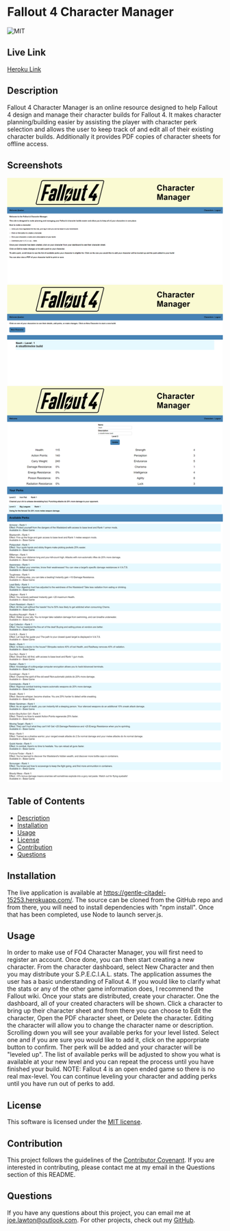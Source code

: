 
  # Fallout 4 Character Manager

  ![MIT](https://img.shields.io/badge/license-MIT-brightgreen)

  ## Live Link
  [Heroku Link](https://gentle-citadel-15253.herokuapp.com/)

  ## Description
  Fallout 4 Character Manager is an online resource designed to help Fallout 4 design and manage their character builds for Fallout 4. It makes character planning/building easier by assisting the player with character perk selection and allows the user to keep track of and edit all of their existing character builds. Additionally it provides PDF copies of character sheets for offline access.

  ## Screenshots
  ![Homepage](./fo4cmscreenshot1.png)
  ![Dashboard](./fo4cmscreenshot2.png)
  ![Edit Character](./fo4cmscreenshot3.png)

  ## Table of Contents
  * [Description](#description)
  * [Installation](#installation)
  * [Usage](#usage)
  * [License](#license)
  * [Contribution](#contribute)
  * [Questions](#questions)

  ## Installation
  The live application is available at https://gentle-citadel-15253.herokuapp.com/. The source can be cloned from the GitHub repo and from there, you will need to install dependencies with "npm install". Once that has been completed, use Node to launch server.js.

  ## Usage
  In order to make use of FO4 Character Manager, you will first need to register an account. Once done, you can then start creating a new character. From the character dashboard, select New Character and then you may distribute your S.P.E.C.I.A.L. stats. The application assumes the user has a basic understanding of Fallout 4. If you would like to clarify what the stats or any of the other game information does, I recommend the Fallout wiki. Once your stats are distributed, create your character. One the dashboard, all of your created characters will be shown. Click a character to bring up their character sheet and from there you can choose to Edit the character, Open the PDF character sheet, or Delete the character. Editing the character will allow you to change the character name or description. Scrolling down you will see your available perks for your level listed. Select one and if you are sure you would like to add it, click on the apporpriate button to confirm. Ther perk will be added and your character will be "leveled up". The list of available perks will be adjusted to show you what is available at your new level and you can repeat the process until you have finished your build. NOTE: Fallout 4 is an open ended game so there is no real max-level. You can continue leveling your character and adding perks until you have run out of perks to add.

  ## License
  This software is licensed under the [MIT license](https://choosealicense.com/licenses/mit/).

  ## Contribution
  This project follows the guidelines of the [Contributor Covenant](https://www.contributor-covenant.org/version/2/0/code_of_conduct/). If you are interested in contributing, please contact me at my email in the Questions section of this README.

  ## Questions
  If you have any questions about this project, you can email me at joe.lawton@outlook.com.
  For other projects, check out my [GitHub](https://github.com/jdlawton).
